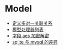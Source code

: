 # Model

- [定义多对一关联关系](%E5%AE%9A%E4%B9%89%E5%A4%9A%E5%AF%B9%E4%B8%80%E5%85%B3%E8%81%94%E5%85%B3%E7%B3%BB.md)
- [模型处理器列表](%E6%A8%A1%E5%9E%8B%E5%A4%84%E7%90%86%E5%99%A8%E5%88%97%E8%A1%A8.md)
- [字段 aes 加密解密](%E5%AD%97%E6%AE%B5aes%E5%8A%A0%E5%AF%86%E8%A7%A3%E5%AF%86.md)
- [sqlite 与 mysql 的差异](sqlite%E4%B8%8Emysql%E7%9A%84%E5%B7%AE%E5%BC%82.md)
